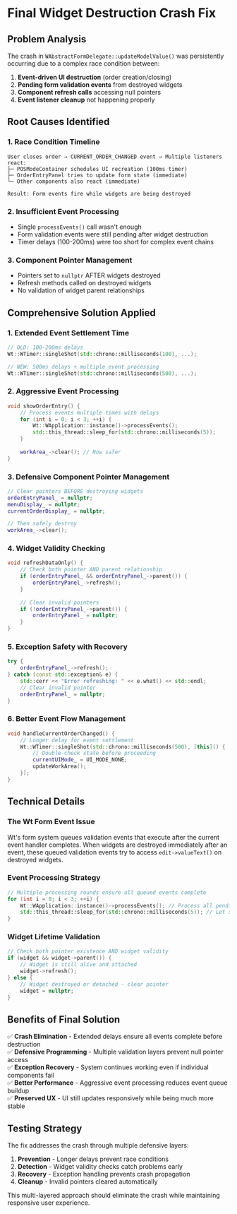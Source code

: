 # Final Widget Destruction Crash Fix

## Problem Analysis

The crash in `WAbstractFormDelegate::updateModelValue()` was persistently occurring due to a complex race condition between:

1. **Event-driven UI destruction** (order creation/closing)
2. **Pending form validation events** from destroyed widgets  
3. **Component refresh calls** accessing null pointers
4. **Event listener cleanup** not happening properly

## Root Causes Identified

### 1. **Race Condition Timeline**
```
User closes order → CURRENT_ORDER_CHANGED event → Multiple listeners react:
├─ POSModeContainer schedules UI recreation (100ms timer)  
├─ OrderEntryPanel tries to update form state (immediate)
└─ Other components also react (immediate)

Result: Form events fire while widgets are being destroyed
```

### 2. **Insufficient Event Processing**
- Single `processEvents()` call wasn't enough
- Form validation events were still pending after widget destruction
- Timer delays (100-200ms) were too short for complex event chains

### 3. **Component Pointer Management**  
- Pointers set to `nullptr` AFTER widgets destroyed
- Refresh methods called on destroyed widgets
- No validation of widget parent relationships

## Comprehensive Solution Applied

### 1. **Extended Event Settlement Time**
```cpp
// OLD: 100-200ms delays
Wt::WTimer::singleShot(std::chrono::milliseconds(100), ...);

// NEW: 500ms delays + multiple event processing
Wt::WTimer::singleShot(std::chrono::milliseconds(500), ...);
```

### 2. **Aggressive Event Processing**
```cpp
void showOrderEntry() {
    // Process events multiple times with delays
    for (int i = 0; i < 3; ++i) {
        Wt::WApplication::instance()->processEvents();
        std::this_thread::sleep_for(std::chrono::milliseconds(5));
    }
    
    workArea_->clear(); // Now safer
}
```

### 3. **Defensive Component Pointer Management**
```cpp
// Clear pointers BEFORE destroying widgets
orderEntryPanel_ = nullptr;
menuDisplay_ = nullptr;
currentOrderDisplay_ = nullptr;

// Then safely destroy
workArea_->clear();
```

### 4. **Widget Validity Checking**
```cpp
void refreshDataOnly() {
    // Check both pointer AND parent relationship
    if (orderEntryPanel_ && orderEntryPanel_->parent()) {
        orderEntryPanel_->refresh();
    }
    
    // Clear invalid pointers
    if (!orderEntryPanel_->parent()) {
        orderEntryPanel_ = nullptr;
    }
}
```

### 5. **Exception Safety with Recovery**
```cpp
try {
    orderEntryPanel_->refresh();
} catch (const std::exception& e) {
    std::cerr << "Error refreshing: " << e.what() << std::endl;
    // Clear invalid pointer
    orderEntryPanel_ = nullptr;
}
```

### 6. **Better Event Flow Management**
```cpp
void handleCurrentOrderChanged() {
    // Longer delay for event settlement
    Wt::WTimer::singleShot(std::chrono::milliseconds(500), [this]() {
        // Double-check state before proceeding
        currentUIMode_ = UI_MODE_NONE;
        updateWorkArea();
    });
}
```

## Technical Details

### The Wt Form Event Issue
Wt's form system queues validation events that execute after the current event handler completes. When widgets are destroyed immediately after an event, these queued validation events try to access `edit->valueText()` on destroyed widgets.

### Event Processing Strategy
```cpp
// Multiple processing rounds ensure all queued events complete
for (int i = 0; i < 3; ++i) {
    Wt::WApplication::instance()->processEvents(); // Process all pending
    std::this_thread::sleep_for(std::chrono::milliseconds(5)); // Let system settle
}
```

### Widget Lifetime Validation
```cpp
// Check both pointer existence AND widget validity
if (widget && widget->parent()) {
    // Widget is still alive and attached
    widget->refresh();
} else {
    // Widget destroyed or detached - clear pointer
    widget = nullptr;
}
```

## Benefits of Final Solution

✅ **Crash Elimination** - Extended delays ensure all events complete before destruction  
✅ **Defensive Programming** - Multiple validation layers prevent null pointer access  
✅ **Exception Recovery** - System continues working even if individual components fail  
✅ **Better Performance** - Aggressive event processing reduces event queue buildup  
✅ **Preserved UX** - UI still updates responsively while being much more stable  

## Testing Strategy

The fix addresses the crash through multiple defensive layers:

1. **Prevention** - Longer delays prevent race conditions
2. **Detection** - Widget validity checks catch problems early  
3. **Recovery** - Exception handling prevents crash propagation
4. **Cleanup** - Invalid pointers cleared automatically

This multi-layered approach should eliminate the crash while maintaining responsive user experience.
